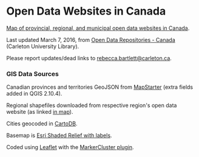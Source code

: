 # Open Data Websites in Canada
<a href="http://bartlettr.github.io/opendatawebsites/">Map of provincial, regional, and municipal open data websites in Canada</a>.

Last updated March 7, 2016, from <a href="https://library.carleton.ca/find/gis/geospatial-data/open-data-repositories">Open Data Repositories - Canada</a> (Carleton University Library).

Please report updates/dead links to <a href="mailto:rebecca.bartlett@carleton.ca">rebecca.bartlett@carleton.ca</a>.

### GIS Data Sources

Canadian provinces and territories GeoJSON from <a href="http://mapstarter.com/">MapStarter</a> (extra fields added in QGIS 2.10.4).

Regional shapefiles downloaded from respective region's open data website (as linked <a href="http://bartlettr.github.io/opendatawebsites/">in map</a>).

Cities geocoded in <a href="https://cartodb.com/">CartoDB</a>.

Basemap is <a href="https://esri.github.io/esri-leaflet/api-reference/layers/basemap-layer.html">Esri Shaded Relief with labels</a>.

Coded using <a href="http://leafletjs.com/">Leaflet</a> with the <a href="https://github.com/Leaflet/Leaflet.markercluster">MarkerCluster plugin</a>.
